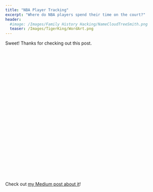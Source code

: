 ```yaml
---
title: "NBA Player Tracking"
excerpt: "Where do NBA players spend their time on the court?"
header:
  #image: /Images/Family History Hacking/NameCloudTreeSmith.png
  teaser: /Images/TigerKing/WordArt.png
---
```

<head>
<script src="//cdn.wordart.com/wordart.min.js" async defer></script>
</head>

Sweet! Thanks for checking out this post.

<div style="width: 400px; height: 400px;" data-wordart-src="//cdn.wordart.com/json/3avj5ooop83n" data-wordart-show-attribution></div>

Check out [my Medium post about it](https://towardsdatascience.com/understanding-the-tiger-king-and-his-tweets-through-python-b928f92af05d)!
